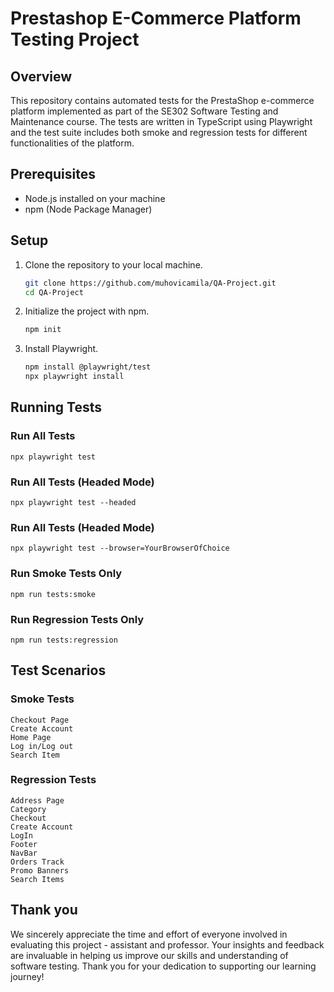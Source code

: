 # Prestashop E-Commerce Platform Testing Project

## Overview
This repository contains automated tests for the PrestaShop e-commerce platform implemented as part of the SE302 Software Testing and Maintenance course. The tests are written in TypeScript using Playwright and the test suite includes both smoke and regression tests for different functionalities of the platform.

## Prerequisites
- Node.js installed on your machine
- npm (Node Package Manager)

## Setup
1. Clone the repository to your local machine.
   ```bash
   git clone https://github.com/muhovicamila/QA-Project.git
   cd QA-Project

2. Initialize the project with npm.
    ```bash
    npm init

3. Install Playwright.
     ```bash
     npm install @playwright/test
     npx playwright install

## Running Tests

### Run All Tests 
    
    
    npx playwright test 

### Run All Tests (Headed Mode)
    
    
    npx playwright test --headed
    
### Run All Tests (Headed Mode)
   
    
    npx playwright test --browser=YourBrowserOfChoice
    
### Run Smoke Tests Only
   
    
    npm run tests:smoke
    
    
### Run Regression Tests Only
    
    
    npm run tests:regression
    

## Test Scenarios

### Smoke Tests
    Checkout Page
    Create Account
    Home Page
    Log in/Log out
    Search Item

### Regression Tests
    Address Page
    Category
    Checkout
    Create Account
    LogIn
    Footer
    NavBar
    Orders Track
    Promo Banners
    Search Items

## Thank you

We sincerely appreciate the time and effort of everyone involved in evaluating this project - assistant and professor. Your insights and feedback are invaluable in helping us improve our skills and understanding of software testing. Thank you for your dedication to supporting our learning journey!
